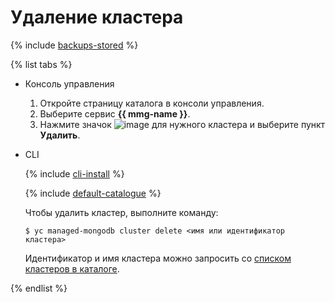 # Удаление кластера

{% include [backups-stored](../../_includes/mdb/backups-stored.md) %}

{% list tabs %}

- Консоль управления
  
  1. Откройте страницу каталога в консоли управления.
  1. Выберите сервис **{{ mmg-name }}**.
  1. Нажмите значок ![image](../../_assets/options.svg) для нужного кластера и выберите пункт **Удалить**.
  
- CLI
  
  {% include [cli-install](../../_includes/cli-install.md) %}
  
  {% include [default-catalogue](../../_includes/default-catalogue.md) %}
  
  Чтобы удалить кластер, выполните команду:
  
  ```
  $ yc managed-mongodb cluster delete <имя или идентификатор кластера>
  ```
  
  Идентификатор и имя кластера можно запросить со [списком кластеров в каталоге](#list-clusters).
  
{% endlist %}



